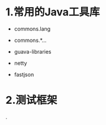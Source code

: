 # 1.常用的Java工具库
* commons.lang

* commons.*...

* guava-libraries

* netty

* fastjson

# 2.测试框架



.